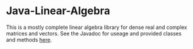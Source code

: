 # Java-Linear-Algebra

This is a mostly complete linear algebra library for dense real and complex matrices and vectors.
See the Javadoc for useage and provided classes and methods [here](jacobdwatters.github.io/Java-Linear-Algebra/).
